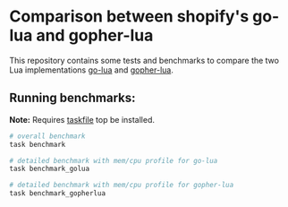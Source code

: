 # Comparison between shopify's go-lua and gopher-lua

This repository contains some tests and benchmarks to compare the two Lua implementations [go-lua](https://github.com/epikur-io/go-lua) and [gopher-lua](https://github.com/epikur-io/gopher-lua).

## Running benchmarks:

**Note:** Requires [taskfile](https://taskfile.dev/installation/) top be installed.

```bash
# overall benchmark
task benchmark

# detailed benchmark with mem/cpu profile for go-lua
task benchmark_golua

# detailed benchmark with mem/cpu profile for gopher-lua
task benchmark_gopherlua
```